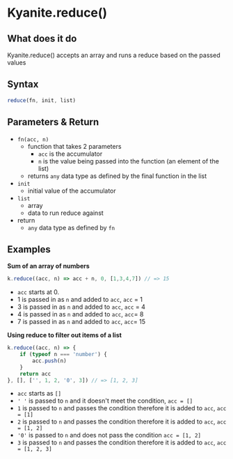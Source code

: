 # Kyanite.reduce()

## What does it do
Kyanite.reduce() accepts an array and runs a reduce based on the passed values

## Syntax
```js
reduce(fn, init, list) 
```

## Parameters & Return
- `fn(acc, n)`
	- function that takes 2 parameters
		- `acc` is the accumulator
		- `n` is the value being passed into the function (an element of the list)
	- returns `any` data type as defined by the final function in the list
- `init`
	- initial value of the accumulator
- `list`
	- array
	- data to run reduce against
- return
	- `any` data type as defined by `fn`
	
  

## Examples

**Sum of an array of numbers**
```js
k.reduce((acc, n) => acc + n, 0, [1,3,4,7]) // => 15
```

- `acc` starts at 0.
- 1 is passed in as `n` and added to `acc`, `acc` = 1
- 3 is passed in as `n` and added to `acc`, `acc` = 4
- 4 is passed in as `n` and added to `acc`, `acc`= 8
- 7 is passed in as `n` and added to `acc`, `acc`= 15

    
**Using reduce to filter out items of a list**
```js
k.reduce((acc, n) => { 
	if (typeof n === 'number') { 
		acc.push(n) 
	} 
	return acc 
}, [], ['', 1, 2, '0', 3]) // => [1, 2, 3]
```

- `acc` starts as `[]`
- `' '` is passed to `n` and it doesn't meet the condition, `acc = []`
- `1` is passed to `n` and passes the condition therefore it is added to `acc`, `acc = [1]`
- `2` is passed to `n` and passes the condition therefore it is added to `acc`, `acc = [1, 2]`
- `'0'` is passed to `n` and does not pass the condition `acc = [1, 2]`
- `3` is passed to `n` and passes the condition therefore it is added to `acc`, `acc = [1, 2, 3]`